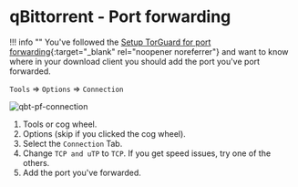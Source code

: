 # qBittorrent - Port forwarding

!!! info ""
    You've followed the [Setup TorGuard for port forwarding](/Misc/How-to-setup-Torguard-for-port-forwarding/){:target="_blank" rel="noopener noreferrer"} and want to know where in your download client you should add the port you've port forwarded.

`Tools` => `Options` => `Connection`

![qbt-pf-connection](images/qbt-pf-connection.png)

1. Tools or cog wheel.
1. Options (skip if you clicked the cog wheel).
1. Select the `Connection` Tab.
1. Change `TCP and uTP` to `TCP`. If you get speed issues, try one of the others.
1. Add the port you've forwarded.

